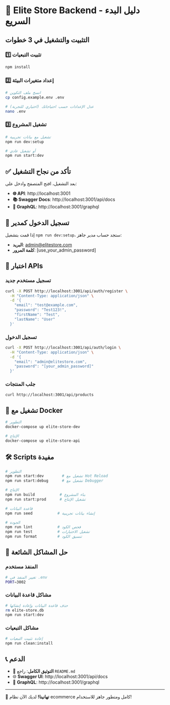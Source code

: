 # 🚀 Elite Store Backend - دليل البدء السريع

## التثبيت والتشغيل في 3 خطوات

### 1️⃣ تثبيت التبعيات
```bash
npm install
```

### 2️⃣ إعداد متغيرات البيئة
```bash
# انسخ ملف التكوين
cp config.example.env .env

# عدل الإعدادات حسب احتياجاتك (اختياري للتجربة)
nano .env
```

### 3️⃣ تشغيل المشروع
```bash
# تشغيل مع بيانات تجريبية
npm run dev:setup

# أو تشغيل عادي
npm run start:dev
```

## ✅ تأكد من نجاح التشغيل

بعد التشغيل، افتح المتصفح وادخل على:

- **🌐 API**: http://localhost:3001
- **📚 Swagger Docs**: http://localhost:3001/api/docs  
- **🎯 GraphQL**: http://localhost:3001/graphql

## 🔑 تسجيل الدخول كمدير

إذا قمت بتشغيل `npm run dev:setup`، ستجد حساب مدير جاهز:

- **البريد**: admin@elitestore.com
- **كلمة المرور**: [use_your_admin_password]

## 📱 اختبار APIs

### تسجيل مستخدم جديد
```bash
curl -X POST http://localhost:3001/api/auth/register \
  -H "Content-Type: application/json" \
  -d '{
    "email": "test@example.com",
    "password": "Test123!",
    "firstName": "Test",
    "lastName": "User"
  }'
```

### تسجيل الدخول
```bash
curl -X POST http://localhost:3001/api/auth/login \
  -H "Content-Type: application/json" \
  -d '{
    "email": "admin@elitestore.com",
    "password": "[your_admin_password]"
  }'
```

### جلب المنتجات
```bash
curl http://localhost:3001/api/products
```

## 🐳 تشغيل مع Docker

```bash
# التطوير
docker-compose up elite-store-dev

# الإنتاج  
docker-compose up elite-store-api
```

## 🛠️ Scripts مفيدة

```bash
# التطوير
npm run start:dev        # تشغيل مع Hot Reload
npm run start:debug      # تشغيل مع Debugger

# الإنتاج
npm run build           # بناء المشروع
npm run start:prod      # تشغيل الإنتاج

# قاعدة البيانات
npm run seed           # إنشاء بيانات تجريبية

# الجودة
npm run lint           # فحص الكود
npm run test           # تشغيل الاختبارات
npm run format         # تنسيق الكود
```

## 🔧 حل المشاكل الشائعة

### المنفذ مستخدم
```bash
# تغيير المنفذ في .env
PORT=3002
```

### مشاكل قاعدة البيانات
```bash
# حذف قاعدة البيانات وإعادة إنشائها
rm elite-store.db
npm run start:dev
```

### مشاكل التبعيات
```bash
# إعادة تثبيت التبعيات
npm run clean:install
```

## 📞 الدعم

- 📖 **التوثيق الكامل**: راجع `README.md`
- 🌐 **Swagger UI**: http://localhost:3001/api/docs
- 🎯 **GraphQL**: http://localhost:3001/graphql

---

🎉 **تهانينا!** لديك الآن نظام ecommerce كامل ومتطور جاهز للاستخدام!
 